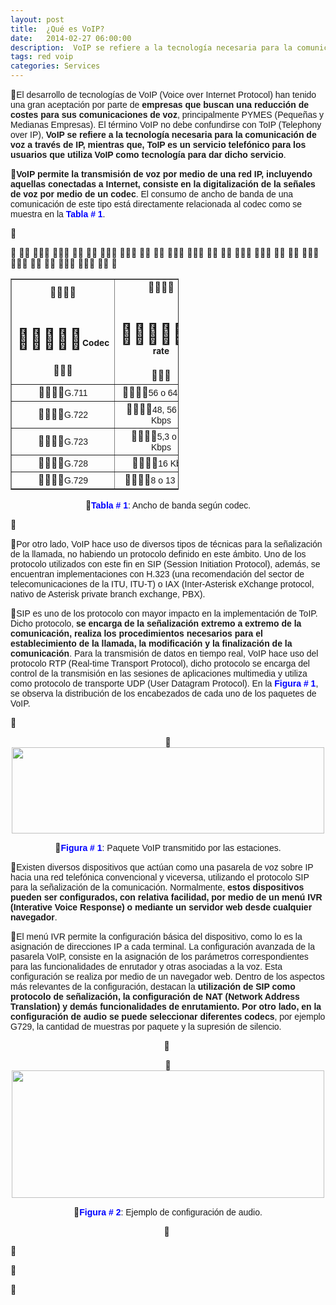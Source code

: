 ```yaml
---
layout: post
title:  ¿Qué es VoIP?
date:   2014-02-27 06:00:00
description:  VoIP se refiere a la tecnología necesaria para la comunicación de voz a través de IP, mientras que, ToIP es un servicio telefónico para los usuarios que utiliza VoIP como tecnología para dar dicho servicio. VoIP permite la transmisión de voz por medio de una red IP, incluyendo aquellas conectadas a Internet, consiste en la digitalización de la señales de voz por medio de un codec
tags: red voip
categories: Services
---
```

<p>
<span style="font-family: arial, helvetica, sans-serif; font-size: 14px;">El desarrollo de tecnolog&iacute;as de VoIP (Voice over Internet Protocol) han tenido una gran aceptaci&oacute;n por parte de <strong>empresas que buscan una reducci&oacute;n de costes para sus comunicaciones de voz</strong>, principalmente PYMES (Peque&ntilde;as y Medianas Empresas). El t&eacute;rmino VoIP no debe confundirse con ToIP (Telephony over IP), <strong>VoIP se refiere a la tecnolog&iacute;a necesaria para la comunicaci&oacute;n de voz a trav&eacute;s de IP, mientras que, ToIP es un servicio telef&oacute;nico para los usuarios que utiliza VoIP como tecnolog&iacute;a para dar dicho servicio</strong>.</span></p>
<p>
<span style="font-family: arial, helvetica, sans-serif; font-size: 14px;"><strong>VoIP permite la transmisi&oacute;n de voz por medio de una red IP, incluyendo aquellas conectadas a Internet, consiste en la digitalizaci&oacute;n de la se&ntilde;ales de voz por medio de un codec</strong>. El consumo de ancho de banda de una comunicaci&oacute;n de este tipo est&aacute; directamente relacionada al codec como se muestra en la <span style="color:#0000ff;"><strong>Tabla # 1</strong></span>.</span></p>
<p>
&nbsp;</p>
<table align="center" border="1" cellpadding="1" cellspacing="1" style="width: 269px;">
<tbody>
<tr>
<td style="text-align: center; width: 105px;">
<h1>
<strong><span style="font-size: 13.63636302947998px;">Codec</span></strong></h1>
</td>
<td style="text-align: center; width: 154px;">
<h1>
<strong><span style="font-size: 13.63636302947998px;">Bit-rate</span></strong></h1>
</td>
</tr>
<tr>
<td style="text-align: center; width: 105px;">
<span style="font-size:14px;"><span style="font-family:arial,helvetica,sans-serif;">G.711</span></span></td>
<td style="text-align: center; width: 154px;">
<span style="font-size:14px;"><span style="font-family:arial,helvetica,sans-serif;">56 o 64 Kbps</span></span></td>
</tr>
<tr>
<td style="text-align: center; width: 105px;">
<span style="font-size:14px;"><span style="font-family:arial,helvetica,sans-serif;">G.722</span></span></td>
<td style="text-align: center; width: 154px;">
<span style="font-size:14px;"><span style="font-family:arial,helvetica,sans-serif;">48, 56 o 64 Kbps</span></span></td>
</tr>
<tr>
<td style="text-align: center; width: 105px;">
<span style="font-size:14px;"><span style="font-family:arial,helvetica,sans-serif;">G.723</span></span></td>
<td style="text-align: center; width: 154px;">
<span style="font-size:14px;"><span style="font-family:arial,helvetica,sans-serif;">5,3 o 6,4 Kbps</span></span></td>
</tr>
<tr>
<td style="text-align: center; width: 105px;">
<span style="font-size:14px;"><span style="font-family:arial,helvetica,sans-serif;">G.728</span></span></td>
<td style="text-align: center; width: 154px;">
<span style="font-size:14px;"><span style="font-family:arial,helvetica,sans-serif;">16 Kbps</span></span></td>
</tr>
<tr>
<td style="text-align: center; width: 105px;">
<span style="font-size:14px;"><span style="font-family:arial,helvetica,sans-serif;">G.729</span></span></td>
<td style="text-align: center; width: 154px;">
<span style="font-size:14px;"><span style="font-family:arial,helvetica,sans-serif;">8 o 13 Kbps</span></span></td>
</tr>
</tbody>
</table>
<p style="text-align: center;">
<span style="font-size:14px;"><span style="font-family:arial,helvetica,sans-serif;"><span style="color:#0000ff;"><strong>Tabla # 1</strong></span>: Ancho de banda seg&uacute;n codec.</span></span></p>
<p>
&nbsp;</p>
<p>
<span style="font-size:14px;"><span style="font-family:arial,helvetica,sans-serif;">Por otro lado, VoIP hace uso de diversos tipos de t&eacute;cnicas para la se&ntilde;alizaci&oacute;n de la llamada, no habiendo un protocolo definido en este &aacute;mbito. Uno de los protocolo utilizados con este fin en SIP (Session Initiation Protocol), adem&aacute;s, se encuentran implementaciones con H.323 (una recomendaci&oacute;n del sector de telecomunicaciones de la ITU, ITU-T) o IAX (Inter-Asterisk eXchange protocol, nativo de Asterisk private branch exchange, PBX).</span></span></p>
<p>
<span style="font-family: arial, helvetica, sans-serif; font-size: 14px;">SIP es uno de los protocolo con mayor impacto en la implementaci&oacute;n de ToIP. Dicho protocolo, <strong>se encarga de la se&ntilde;alizaci&oacute;n extremo a extremo de la comunicaci&oacute;n, realiza los procedimientos necesarios para el establecimiento de la llamada, la modificaci&oacute;n y la finalizaci&oacute;n de la comunicaci&oacute;n</strong>. Para la transmisi&oacute;n de datos en tiempo real, VoIP hace uso del protocolo RTP (Real-time Transport Protocol), dicho protocolo se encarga del control de la transmisi&oacute;n en las sesiones de aplicaciones multimedia y utiliza como protocolo de transporte UDP (User Datagram Protocol). En la <span style="color:#0000ff;"><strong>Figura # 1</strong></span>, se observa la distribuci&oacute;n de los encabezados de cada uno de los paquetes de VoIP.</span></p>
<p>
&nbsp;</p>
<p style="text-align: center;">
<img alt="" src="images/TICs/what-is-voip/1_es.png" style="height: 138px; width: 500px;" /></p>
<p style="text-align: center;">
<span style="font-family: arial, helvetica, sans-serif; font-size: 14px;"><span style="color:#0000ff;"><strong>Figura # 1</strong></span>: Paquete VoIP transmitido por las estaciones.</span></p>

<p>
<span style="font-family: arial, helvetica, sans-serif; font-size: 14px;">Existen diversos dispositivos que act&uacute;an como una pasarela de voz sobre IP hacia una red telef&oacute;nica convencional y viceversa, utilizando el protocolo SIP para la se&ntilde;alizaci&oacute;n de la comunicaci&oacute;n. Normalmente, <strong>estos dispositivos pueden ser configurados, con relativa facilidad, por medio de un men&uacute; IVR (Interative Voice Response) o mediante un servidor web desde cualquier navegador</strong>.</span></p>
<p>
<span style="font-family: arial, helvetica, sans-serif; font-size: 14px;">El men&uacute; IVR permite la configuraci&oacute;n b&aacute;sica del dispositivo, como lo es la asignaci&oacute;n de direcciones IP a cada terminal. La configuraci&oacute;n avanzada de la pasarela VoIP, consiste en la asignaci&oacute;n de los par&aacute;metros correspondientes para las funcionalidades de enrutador y otras asociadas a la voz. Esta configuraci&oacute;n se realiza por medio de un navegador web. Dentro de los aspectos m&aacute;s relevantes de la configuraci&oacute;n, destacan la <strong>utilizaci&oacute;n de SIP como protocolo de se&ntilde;alizaci&oacute;n, la configuraci&oacute;n de NAT (Network Address Translation) y dem&aacute;s funcionalidades de enrutamiento. Por otro lado, en la configuraci&oacute;n de audio se puede seleccionar diferentes codecs</strong>, por ejemplo G729, la cantidad de muestras por paquete y la supresi&oacute;n de silencio.</span></p>
<p style="text-align: center;">
&nbsp;</p>
<p style="text-align: center;">
<img alt="" src="images/TICs/what-is-voip/2.png" style="height: 204px; width: 500px;" /></p>
<p style="text-align: center;">
<span style="font-family: arial, helvetica, sans-serif; font-size: 14px;"><span style="color:#0000ff;"><strong>Figura # 2</strong></span>: Ejemplo de configuraci&oacute;n de audio.</span></p>
<p style="text-align: center;">
&nbsp;</p>
<p>
&nbsp;</p>
<p>
&nbsp;</p>
<p>
&nbsp;</p>